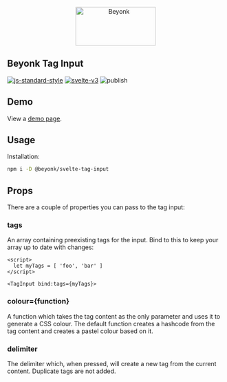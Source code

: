 <p align="center">
  <img width="186" height="90" src="https://user-images.githubusercontent.com/218949/44782765-377e7c80-ab80-11e8-9dd8-fce0e37c235b.png" alt="Beyonk" />
</p>

## Beyonk Tag Input

[![js-standard-style](https://img.shields.io/badge/code%20style-standard-brightgreen.svg)](http://standardjs.com) [![svelte-v3](https://img.shields.io/badge/svelte-v3-blueviolet.svg)](https://svelte.dev) ![publish](https://github.com/beyonk-adventures/svelte-tag-input/workflows/publish/badge.svg)

## Demo

View a [demo page](https://docs-tag-input.vercel.app/).

## Usage

Installation:

```bash
npm i -D @beyonk/svelte-tag-input
```

## Props

There are a couple of properties you can pass to the tag input:

### tags

An array containing preexisting tags for the input. Bind to this to keep your array up to date with changes:

```svelte
<script>
  let myTags = [ 'foo', 'bar' ]
</script>

<TagInput bind:tags={myTags}>
```

### colour={function}

A function which takes the tag content as the only parameter and uses it to generate a CSS colour. The default function creates a hashcode from the tag content and creates a pastel colour based on it.

### delimiter

The delimiter which, when pressed, will create a new tag from the current content. Duplicate tags are not added.